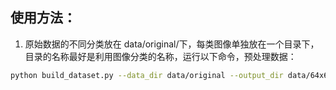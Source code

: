 ## 使用方法：
1. 原始数据的不同分类放在 data/original/下，每类图像单独放在一个目录下，目录的名称最好是利用图像分类的名称，运行以下命令，预处理数据：
```bash
python build_dataset.py --data_dir data/original --output_dir data/64x64_data
```